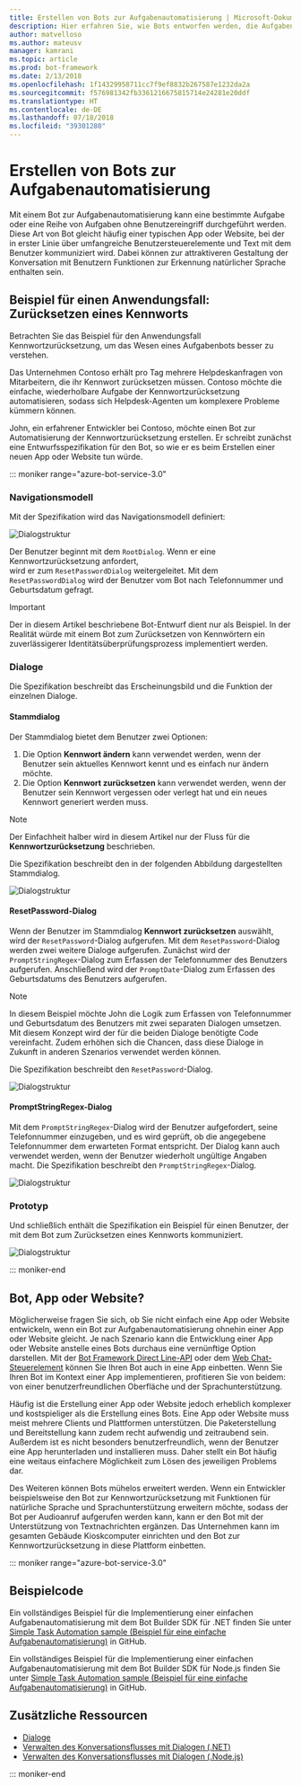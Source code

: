 ```yaml
---
title: Erstellen von Bots zur Aufgabenautomatisierung | Microsoft-Dokumentation
description: Hier erfahren Sie, wie Bots entworfen werden, die Aufgaben ohne weiteren Benutzereingriff durchführen.
author: matvelloso
ms.author: mateusv
manager: kamrani
ms.topic: article
ms.prod: bot-framework
ms.date: 2/13/2018
ms.openlocfilehash: 1f14329958711cc7f9ef8832b267587e1232da2a
ms.sourcegitcommit: f576981342fb3361216675815714e24281e20ddf
ms.translationtype: HT
ms.contentlocale: de-DE
ms.lasthandoff: 07/18/2018
ms.locfileid: "39301280"
---
```

# <a name="create-task-automation-bots"></a>Erstellen von Bots zur Aufgabenautomatisierung

Mit einem Bot zur Aufgabenautomatisierung kann eine bestimmte Aufgabe oder eine Reihe von Aufgaben ohne Benutzereingriff durchgeführt werden. Diese Art von Bot gleicht häufig einer typischen App oder Website, bei der in erster Linie über umfangreiche Benutzersteuerelemente und Text mit dem Benutzer kommuniziert wird. Dabei können zur attraktiveren Gestaltung der Konversation mit Benutzern Funktionen zur Erkennung natürlicher Sprache enthalten sein. 

## <a name="example-use-case-password-reset"></a>Beispiel für einen Anwendungsfall: Zurücksetzen eines Kennworts

Betrachten Sie das Beispiel für den Anwendungsfall Kennwortzurücksetzung, um das Wesen eines Aufgabenbots besser zu verstehen. 

Das Unternehmen Contoso erhält pro Tag mehrere Helpdeskanfragen von Mitarbeitern, die ihr Kennwort zurücksetzen müssen. Contoso möchte die einfache, wiederholbare Aufgabe der Kennwortzurücksetzung automatisieren, sodass sich Helpdesk-Agenten um komplexere Probleme kümmern können. 

John, ein erfahrener Entwickler bei Contoso, möchte einen Bot zur Automatisierung der Kennwortzurücksetzung erstellen. Er schreibt zunächst eine Entwurfsspezifikation für den Bot, so wie er es beim Erstellen einer neuen App oder Website tun würde. 

::: moniker range="azure-bot-service-3.0"

### <a name="navigation-model"></a>Navigationsmodell

Mit der Spezifikation wird das Navigationsmodell definiert:

![Dialogstruktur](~/media/bot-service-design-pattern-task-automation/simple-task1.png)

Der Benutzer beginnt mit dem `RootDialog`. Wenn er eine Kennwortzurücksetzung anfordert,  
wird er zum `ResetPasswordDialog` weitergeleitet. Mit dem `ResetPasswordDialog` wird der Benutzer vom Bot nach Telefonnummer und Geburtsdatum gefragt. 

> [!IMPORTANT]
> Der in diesem Artikel beschriebene Bot-Entwurf dient nur als Beispiel. In der Realität würde mit einem Bot zum Zurücksetzen von Kennwörtern ein zuverlässigerer Identitätsüberprüfungsprozess implementiert werden.

### <a name="dialogs"></a>Dialoge

Die Spezifikation beschreibt das Erscheinungsbild und die Funktion der einzelnen Dialoge. 

#### <a name="root-dialog"></a>Stammdialog

Der Stammdialog bietet dem Benutzer zwei Optionen: 

1. Die Option **Kennwort ändern** kann verwendet werden, wenn der Benutzer sein aktuelles Kennwort kennt und es einfach nur ändern möchte.
2. Die Option **Kennwort zurücksetzen** kann verwendet werden, wenn der Benutzer sein Kennwort vergessen oder verlegt hat und ein neues Kennwort generiert werden muss.

> [!NOTE]
> Der Einfachheit halber wird in diesem Artikel nur der Fluss für die **Kennwortzurücksetzung** beschrieben.

Die Spezifikation beschreibt den in der folgenden Abbildung dargestellten Stammdialog.

![Dialogstruktur](~/media/bot-service-design-pattern-task-automation/simple-task2.png)

#### <a name="resetpassword-dialog"></a>ResetPassword-Dialog

Wenn der Benutzer im Stammdialog **Kennwort zurücksetzen** auswählt, wird der `ResetPassword`-Dialog aufgerufen. 
Mit dem `ResetPassword`-Dialog werden zwei weitere Dialoge aufgerufen. 
Zunächst wird der `PromptStringRegex`-Dialog zum Erfassen der Telefonnummer des Benutzers aufgerufen. 
Anschließend wird der `PromptDate`-Dialog zum Erfassen des Geburtsdatums des Benutzers aufgerufen. 

> [!NOTE]
> In diesem Beispiel möchte John die Logik zum Erfassen von Telefonnummer und Geburtsdatum des Benutzers mit zwei separaten Dialogen umsetzen. Mit diesem Konzept wird der für die beiden Dialoge benötigte Code vereinfacht. Zudem erhöhen sich die Chancen, dass diese Dialoge in Zukunft in anderen Szenarios verwendet werden können. 

Die Spezifikation beschreibt den `ResetPassword`-Dialog.

![Dialogstruktur](~/media/bot-service-design-pattern-task-automation/simple-task3.png)

#### <a name="promptstringregex-dialog"></a>PromptStringRegex-Dialog

Mit dem `PromptStringRegex`-Dialog wird der Benutzer aufgefordert, seine Telefonnummer einzugeben, und es wird geprüft, ob die angegebene Telefonnummer dem erwarteten Format entspricht. 
Der Dialog kann auch verwendet werden, wenn der Benutzer wiederholt ungültige Angaben macht. 
Die Spezifikation beschreibt den `PromptStringRegex`-Dialog.

![Dialogstruktur](~/media/bot-service-design-pattern-task-automation/simple-task4.png)

### <a name="prototype"></a>Prototyp

Und schließlich enthält die Spezifikation ein Beispiel für einen Benutzer, der mit dem Bot zum Zurücksetzen eines Kennworts kommuniziert.

![Dialogstruktur](~/media/bot-service-design-pattern-task-automation/simple-task5.png)

::: moniker-end 

## <a name="bot-app-or-website"></a>Bot, App oder Website?

Möglicherweise fragen Sie sich, ob Sie nicht einfach eine App oder Website entwickeln, wenn ein Bot zur Aufgabenautomatisierung ohnehin einer App oder Website gleicht. Je nach Szenario kann die Entwicklung einer App oder Website anstelle eines Bots durchaus eine vernünftige Option darstellen. Mit der [Bot Framework Direct Line-API][directLineAPI] oder dem <a href="https://github.com/Microsoft/BotFramework-WebChat" target="_blank">Web Chat-Steuerelement</a> können Sie Ihren Bot auch in eine App einbetten. Wenn Sie Ihren Bot im Kontext einer App implementieren, profitieren Sie von beidem: von einer benutzerfreundlichen Oberfläche und der Sprachunterstützung. 

Häufig ist die Erstellung einer App oder Website jedoch erheblich komplexer und kostspieliger als die Erstellung eines Bots. Eine App oder Website muss meist mehrere Clients und Plattformen unterstützen. Die Paketerstellung und Bereitstellung kann zudem recht aufwendig und zeitraubend sein. Außerdem ist es nicht besonders benutzerfreundlich, wenn der Benutzer eine App herunterladen und installieren muss. Daher stellt ein Bot häufig eine weitaus einfachere Möglichkeit zum Lösen des jeweiligen Problems dar. 

Des Weiteren können Bots mühelos erweitert werden. Wenn ein Entwickler beispielsweise den Bot zur Kennwortzurücksetzung mit Funktionen für natürliche Sprache und Sprachunterstützung erweitern möchte, sodass der Bot per Audioanruf aufgerufen werden kann, kann er den Bot mit der Unterstützung von Textnachrichten ergänzen. Das Unternehmen kann im gesamten Gebäude Kioskcomputer einrichten und den Bot zur Kennwortzurücksetzung in diese Plattform einbetten.

::: moniker range="azure-bot-service-3.0"
## <a name="sample-code"></a>Beispielcode

Ein vollständiges Beispiel für die Implementierung einer einfachen Aufgabenautomatisierung mit dem Bot Builder SDK für .NET finden Sie unter <a href="https://github.com/Microsoft/BotBuilder-Samples/tree/master/CSharp/capability-SimpleTaskAutomation" target="_blank">Simple Task Automation sample (Beispiel für eine einfache Aufgabenautomatisierung)</a> in GitHub.

Ein vollständiges Beispiel für die Implementierung einer einfachen Aufgabenautomatisierung mit dem Bot Builder SDK für Node.js finden Sie unter <a href="https://github.com/Microsoft/BotBuilder-Samples/tree/master/Node/capability-SimpleTaskAutomation" target="_blank">Simple Task Automation sample (Beispiel für eine einfache Aufgabenautomatisierung)</a> in GitHub.

## <a name="additional-resources"></a>Zusätzliche Ressourcen

- [Dialoge](~/dotnet/bot-builder-dotnet-dialogs.md)
- [Verwalten des Konversationsflusses mit Dialogen (.NET)](~/dotnet/bot-builder-dotnet-manage-conversation-flow.md)
- [Verwalten des Konversationsflusses mit Dialogen (.Node.js)](~/nodejs/bot-builder-nodejs-manage-conversation-flow.md)

::: moniker-end

[directLineAPI]: https://docs.botframework.com/en-us/restapi/directline3/#navtitle
